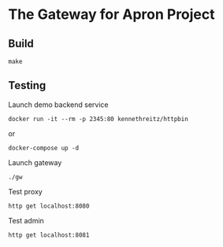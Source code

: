 # The Gateway for Apron Project

## Build
```
make
```

## Testing

Launch demo backend service
```
docker run -it --rm -p 2345:80 kennethreitz/httpbin
```

or

```
docker-compose up -d
```

Launch gateway
```
./gw
```

Test proxy
```
http get localhost:8080
```

Test admin
```
http get localhost:8081
```
